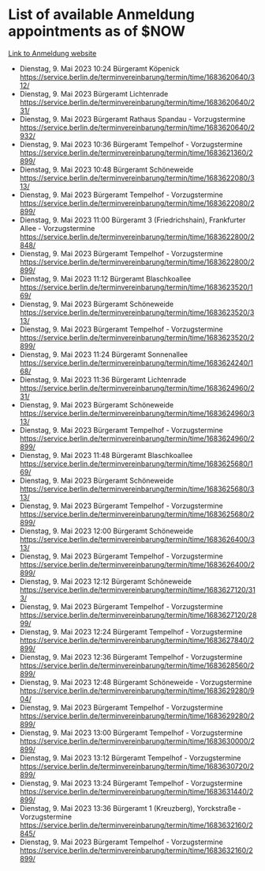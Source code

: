 # List of available Anmeldung appointments as of $NOW
[Link to Anmeldung website](https://service.berlin.de/terminvereinbarung/termin/tag.php?termin=1&anliegen[]=120686&dienstleisterlist=122210,122217,327316,122219,327312,122227,327314,122231,327346,122243,327348,122254,122252,329742,122260,329745,122262,329748,122271,327278,122273,327274,122277,327276,330436,122280,327294,122282,327290,122284,327292,122291,327270,122285,327266,122286,327264,122296,327268,150230,329760,122297,327286,122294,327284,122312,329763,122314,329775,122304,327330,122311,327334,122309,327332,317869,122281,327352,122279,329772,122283,122276,327324,122274,327326,122267,329766,122246,327318,122251,327320,122257,327322,122208,327298,122226,327300&herkunft=http%3A%2F%2Fservice.berlin.de%2Fdienstleistung%2F120686%2F)
- Dienstag, 9. Mai 2023 10:24 Bürgeramt Köpenick https://service.berlin.de/terminvereinbarung/termin/time/1683620640/312/
- Dienstag, 9. Mai 2023  Bürgeramt Lichtenrade https://service.berlin.de/terminvereinbarung/termin/time/1683620640/231/
- Dienstag, 9. Mai 2023  Bürgeramt Rathaus Spandau - Vorzugstermine https://service.berlin.de/terminvereinbarung/termin/time/1683620640/2932/
- Dienstag, 9. Mai 2023 10:36 Bürgeramt Tempelhof - Vorzugstermine https://service.berlin.de/terminvereinbarung/termin/time/1683621360/2899/
- Dienstag, 9. Mai 2023 10:48 Bürgeramt Schöneweide https://service.berlin.de/terminvereinbarung/termin/time/1683622080/313/
- Dienstag, 9. Mai 2023  Bürgeramt Tempelhof - Vorzugstermine https://service.berlin.de/terminvereinbarung/termin/time/1683622080/2899/
- Dienstag, 9. Mai 2023 11:00 Bürgeramt 3 (Friedrichshain), Frankfurter Allee - Vorzugstermine https://service.berlin.de/terminvereinbarung/termin/time/1683622800/2848/
- Dienstag, 9. Mai 2023  Bürgeramt Tempelhof - Vorzugstermine https://service.berlin.de/terminvereinbarung/termin/time/1683622800/2899/
- Dienstag, 9. Mai 2023 11:12 Bürgeramt Blaschkoallee https://service.berlin.de/terminvereinbarung/termin/time/1683623520/169/
- Dienstag, 9. Mai 2023  Bürgeramt Schöneweide https://service.berlin.de/terminvereinbarung/termin/time/1683623520/313/
- Dienstag, 9. Mai 2023  Bürgeramt Tempelhof - Vorzugstermine https://service.berlin.de/terminvereinbarung/termin/time/1683623520/2899/
- Dienstag, 9. Mai 2023 11:24 Bürgeramt Sonnenallee https://service.berlin.de/terminvereinbarung/termin/time/1683624240/168/
- Dienstag, 9. Mai 2023 11:36 Bürgeramt Lichtenrade https://service.berlin.de/terminvereinbarung/termin/time/1683624960/231/
- Dienstag, 9. Mai 2023  Bürgeramt Schöneweide https://service.berlin.de/terminvereinbarung/termin/time/1683624960/313/
- Dienstag, 9. Mai 2023  Bürgeramt Tempelhof - Vorzugstermine https://service.berlin.de/terminvereinbarung/termin/time/1683624960/2899/
- Dienstag, 9. Mai 2023 11:48 Bürgeramt Blaschkoallee https://service.berlin.de/terminvereinbarung/termin/time/1683625680/169/
- Dienstag, 9. Mai 2023  Bürgeramt Schöneweide https://service.berlin.de/terminvereinbarung/termin/time/1683625680/313/
- Dienstag, 9. Mai 2023  Bürgeramt Tempelhof - Vorzugstermine https://service.berlin.de/terminvereinbarung/termin/time/1683625680/2899/
- Dienstag, 9. Mai 2023 12:00 Bürgeramt Schöneweide https://service.berlin.de/terminvereinbarung/termin/time/1683626400/313/
- Dienstag, 9. Mai 2023  Bürgeramt Tempelhof - Vorzugstermine https://service.berlin.de/terminvereinbarung/termin/time/1683626400/2899/
- Dienstag, 9. Mai 2023 12:12 Bürgeramt Schöneweide https://service.berlin.de/terminvereinbarung/termin/time/1683627120/313/
- Dienstag, 9. Mai 2023  Bürgeramt Tempelhof - Vorzugstermine https://service.berlin.de/terminvereinbarung/termin/time/1683627120/2899/
- Dienstag, 9. Mai 2023 12:24 Bürgeramt Tempelhof - Vorzugstermine https://service.berlin.de/terminvereinbarung/termin/time/1683627840/2899/
- Dienstag, 9. Mai 2023 12:36 Bürgeramt Tempelhof - Vorzugstermine https://service.berlin.de/terminvereinbarung/termin/time/1683628560/2899/
- Dienstag, 9. Mai 2023 12:48 Bürgeramt Schöneweide - Vorzugstermine https://service.berlin.de/terminvereinbarung/termin/time/1683629280/904/
- Dienstag, 9. Mai 2023  Bürgeramt Tempelhof - Vorzugstermine https://service.berlin.de/terminvereinbarung/termin/time/1683629280/2899/
- Dienstag, 9. Mai 2023 13:00 Bürgeramt Tempelhof - Vorzugstermine https://service.berlin.de/terminvereinbarung/termin/time/1683630000/2899/
- Dienstag, 9. Mai 2023 13:12 Bürgeramt Tempelhof - Vorzugstermine https://service.berlin.de/terminvereinbarung/termin/time/1683630720/2899/
- Dienstag, 9. Mai 2023 13:24 Bürgeramt Tempelhof - Vorzugstermine https://service.berlin.de/terminvereinbarung/termin/time/1683631440/2899/
- Dienstag, 9. Mai 2023 13:36 Bürgeramt 1 (Kreuzberg), Yorckstraße - Vorzugstermine https://service.berlin.de/terminvereinbarung/termin/time/1683632160/2845/
- Dienstag, 9. Mai 2023  Bürgeramt Tempelhof - Vorzugstermine https://service.berlin.de/terminvereinbarung/termin/time/1683632160/2899/

